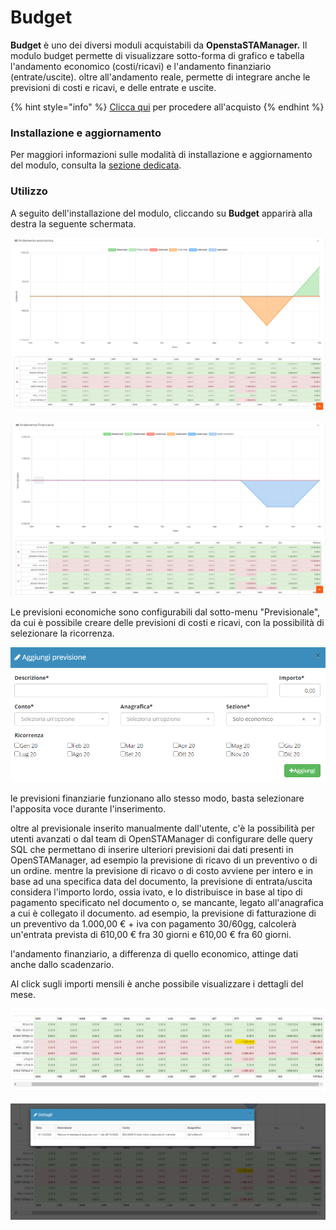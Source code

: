 # Budget

**Budget** è uno dei diversi moduli acquistabili da **OpenstaSTAManager.** Il modulo budget permette di visualizzare sotto-forma di grafico e tabella l'andamento economico \(costi/ricavi\) e l'andamento finanziario \(entrate/uscite\). oltre all'andamento reale, permette di integrare anche le previsioni di costi e ricavi, e delle entrate e uscite. 

{% hint style="info" %}
[Clicca qui](https://www.openstamanager.com/categoria-prodotto/moduli/) per procedere all'acquisto
{% endhint %}

### Installazione e aggiornamento

Per maggiori informazioni sulle modalità di installazione e aggiornamento del modulo, consulta la [sezione dedicata](installazione-e-aggiornamento.md).

### Utilizzo

A seguito dell'installazione del modulo, cliccando su **Budget** apparirà alla destra la seguente schermata.

![](../.gitbook/assets/budg4.png)

![](../.gitbook/assets/budg5.png)

Le previsioni economiche sono configurabili dal sotto-menu "Previsionale", da cui è possibile creare delle previsioni di costi e ricavi, con la possibilità di selezionare la ricorrenza. 

![](../.gitbook/assets/budg6.png)

le previsioni finanziarie funzionano allo stesso modo, basta selezionare l'apposita voce durante l'inserimento.

oltre al previsionale inserito manualmente dall'utente, c'è la possibilità per utenti avanzati o dal team di OpenSTAManager di configurare delle query SQL che permettano di inserire ulteriori previsioni dai dati presenti in OpenSTAManager, ad esempio la previsione di ricavo di un preventivo o di un ordine. mentre la previsione di ricavo o di costo avviene per intero e in base ad una specifica data del documento, la previsione di entrata/uscita considera l'importo lordo, ossia ivato, e lo distribuisce in base al tipo di pagamento specificato nel documento o, se mancante, legato all'anagrafica a cui è collegato il documento. ad esempio, la previsione di fatturazione di un preventivo da 1.000,00 € + iva con pagamento 30/60gg, calcolerà un'entrata prevista di 610,00 € fra 30 giorni e 610,00 € fra 60 giorni.

l'andamento finanziario, a differenza di quello economico, attinge dati anche dallo scadenzario.

Al click sugli importi mensili è anche possibile visualizzare i dettagli del mese.

![](../.gitbook/assets/budg7.png)

![](../.gitbook/assets/budg8.png)

